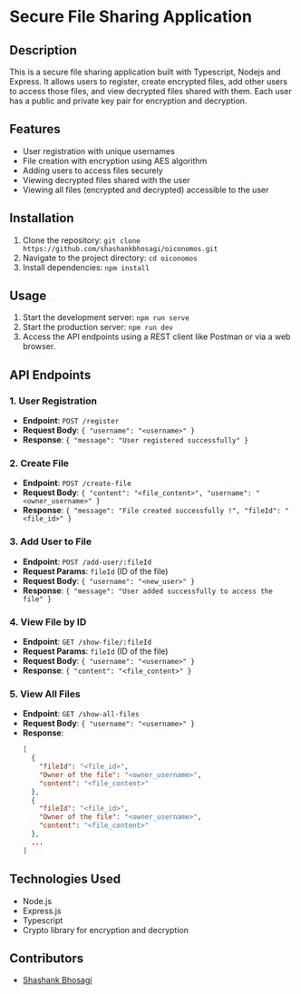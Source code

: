 # Secure File Sharing Application

## Description

This is a secure file sharing application built with Typescript, Nodejs and Express. It allows users to register, create encrypted files, add other users to access those files, and view decrypted files shared with them. Each user has a public and private key pair for encryption and decryption.

## Features

- User registration with unique usernames
- File creation with encryption using AES algorithm
- Adding users to access files securely
- Viewing decrypted files shared with the user
- Viewing all files (encrypted and decrypted) accessible to the user

## Installation

1. Clone the repository: `git clone https://github.com/shashankbhosagi/oiconomos.git`
2. Navigate to the project directory: `cd oiconomos`
3. Install dependencies: `npm install`

## Usage

1. Start the development server: `npm run serve`
2. Start the production server: `npm run dev`
3. Access the API endpoints using a REST client like Postman or via a web browser.

## API Endpoints

### 1. User Registration

- **Endpoint**: `POST /register`
- **Request Body**: `{ "username": "<username>" }`
- **Response**: `{ "message": "User registered successfully" }`

### 2. Create File

- **Endpoint**: `POST /create-file`
- **Request Body**: `{ "content": "<file_content>", "username": "<owner_username>" }`
- **Response**: `{ "message": "File created successfully !", "fileId": "<file_id>" }`

### 3. Add User to File

- **Endpoint**: `POST /add-user/:fileId`
- **Request Params**: `fileId` (ID of the file)
- **Request Body**: `{ "username": "<new_user>" }`
- **Response**: `{ "message": "User added successfully to access the file" }`

### 4. View File by ID

- **Endpoint**: `GET /show-file/:fileId`
- **Request Params**: `fileId` (ID of the file)
- **Request Body**: `{ "username": "<username>" }`
- **Response**: `{ "content": "<file_content>" }`

### 5. View All Files

- **Endpoint**: `GET /show-all-files`
- **Request Body**: `{ "username": "<username>" }`
- **Response**:
  ```json
  [
    {
      "fileId": "<file_id>",
      "Owner of the file": "<owner_username>",
      "content": "<file_content>"
    },
    {
      "fileId": "<file_id>",
      "Owner of the file": "<owner_username>",
      "content": "<file_content>"
    },
    ...
  ]
  ```

## Technologies Used

- Node.js
- Express.js
- Typescript
- Crypto library for encryption and decryption

## Contributors

- [Shashank Bhosagi](https://github.com/shashankbhosagi)
